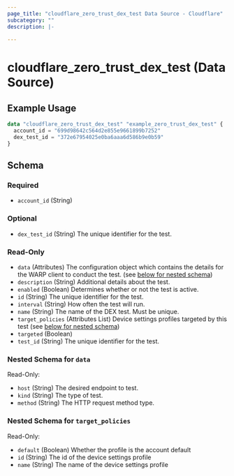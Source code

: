 ```yaml
---
page_title: "cloudflare_zero_trust_dex_test Data Source - Cloudflare"
subcategory: ""
description: |-
  
---
```


# cloudflare_zero_trust_dex_test (Data Source)



## Example Usage

```terraform
data "cloudflare_zero_trust_dex_test" "example_zero_trust_dex_test" {
  account_id = "699d98642c564d2e855e9661899b7252"
  dex_test_id = "372e67954025e0ba6aaa6d586b9e0b59"
}
```

<!-- schema generated by tfplugindocs -->
## Schema

### Required

- `account_id` (String)

### Optional

- `dex_test_id` (String) The unique identifier for the test.

### Read-Only

- `data` (Attributes) The configuration object which contains the details for the WARP client to conduct the test. (see [below for nested schema](#nestedatt--data))
- `description` (String) Additional details about the test.
- `enabled` (Boolean) Determines whether or not the test is active.
- `id` (String) The unique identifier for the test.
- `interval` (String) How often the test will run.
- `name` (String) The name of the DEX test. Must be unique.
- `target_policies` (Attributes List) Device settings profiles targeted by this test (see [below for nested schema](#nestedatt--target_policies))
- `targeted` (Boolean)
- `test_id` (String) The unique identifier for the test.

<a id="nestedatt--data"></a>
### Nested Schema for `data`

Read-Only:

- `host` (String) The desired endpoint to test.
- `kind` (String) The type of test.
- `method` (String) The HTTP request method type.


<a id="nestedatt--target_policies"></a>
### Nested Schema for `target_policies`

Read-Only:

- `default` (Boolean) Whether the profile is the account default
- `id` (String) The id of the device settings profile
- `name` (String) The name of the device settings profile


